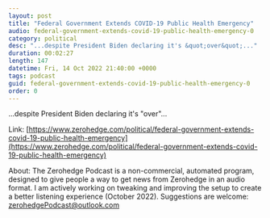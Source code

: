 ```yaml
---
layout: post
title: "Federal Government Extends COVID-19 Public Health Emergency"
audio: federal-government-extends-covid-19-public-health-emergency-0
category: political
desc: "...despite President Biden declaring it's &quot;over&quot;..."
duration: 00:02:27
length: 147
datetime: Fri, 14 Oct 2022 21:40:00 +0000
tags: podcast
guid: federal-government-extends-covid-19-public-health-emergency-0
order: 0
---
```

...despite President Biden declaring it's &quot;over&quot;...

Link: [https://www.zerohedge.com/political/federal-government-extends-covid-19-public-health-emergency](https://www.zerohedge.com/political/federal-government-extends-covid-19-public-health-emergency)

About: The Zerohedge Podcast is a non-commercial, automated program, designed to give people a way to get news from Zerohedge in an audio format.  I am actively working on tweaking and improving the setup to create a better listening experience (October 2022).  Suggestions are welcome: [zerohedgePodcast@outlook.com](mailto:zerohedgePodcast@outlook.com)